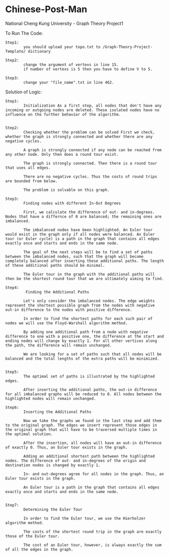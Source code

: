 # Chinese-Post-Man
National Cheng Kung University - Graph Theory Project1

To Run The Code:
	
	Step1:
			you should upload your topo.txt to /Graph-Theory-Project-Template/ dictionary
	
	Step2:
			change the argument of vertexs in line 15.
			if number of vertexs is 5 then you have to define V to 5.
			
	Step3: 
			change your "file_name".txt in line 462.
			






Solution of Logic:

	Step1:
			Initialization As a first step, all nodes that don't have any incoming or outgoing nodes are deleted. These isolated nodes have no influence on the further behavior of the algorithm.	


	Step2:
			Checking whether the problem can be solved First we check, whether the graph is strongly connected and whether there are any negative cycles.

			A graph is strongly connected if any node can be reached from any other node. Only then does a round tour exist.

			The graph is strongly connected. Then there is a round tour that uses all edges.

			There are no negative cycles. Thus the costs of round trips are bounded from below.

			The problem is solvable on this graph.
			
	Step3:
			Finding nodes with different In-Out Degrees
			
			First, we calculate the difference of out- and in-degrees. Nodes that have a differnce of 0 are balanced; the remaining ones are imbalanced.

			The imbalanced nodes have been highlighted. An Euler tour would exist in the graph only if all nodes were balanced. An Euler tour (or Euler cycle) is a path in the graph that contains all edges exactly once and starts and ends in the same node.

			The goal of the next steps will be to find a set of paths between the imbalanced nodes, such that the graph will become completely balanced after inserting these additional paths. The length of these additional paths should be minimal.

			The Euler tour in the graph with the additional paths will then be the shortest round tour that we are ultimately aiming to find.
			
	Step4:
			 Finding the Additional Paths
			
			Let's only consider the imbalanced nodes. The edge weights represent the shortest possible graph from the nodes with negative out-in difference to the nodes with positive difference.

			In order to find the shortest paths for each such pair of nodes we will use the Floyd-Warshall algorithm method.

			By adding one additional path from a node with negative difference to one with a positive one, the difference at the start and ending nodes will change by exactly 1. For all other vertices along the path, the difference will remain unchanged.

			We are looking for a set of paths such that all nodes will be balanced and the total lengths of the extra paths will be minimized.
			
			
	Step5:
			The optimal set of paths is illustrated by the highlighted edges.

			After inserting the additional paths, the out-in difference for all imbalanced graphs will be reduced to 0. All nodes between the highlighted nodes will remain unchanged.
			
	Step6:
			Inserting the Additional Paths
			
			Now we take the graphs we found in the last step and add them to the original graph. The edges we insert represent those edges in the original graph that will have to be traversed multiple times in the optimal solution.

			After the insertion, all nodes will have an out-in difference of exactly 0. Thus, an Euler tour exists in the graph.
			
			Adding an additional shortest path between the highlighted nodes. The difference of out- and in-degrees of the origin and destination nodes is changed by exactly 1.
			
			In- and out-degrees agree for all nodes in the graph. Thus, an Euler tour exists in the graph.

			An Euler tour is a path in the graph that contains all edges exactly once and starts and ends in the same node.
			
			
	Step7:
			Determining the Euler Tour
			
			In order to find the Euler tour, we use the Hierholzer algorithm method.

			The costs of the shortest round trip in the graph are exactly those of the Euler tour. 
			
			The cost of an Euler tour, however, is always exactly the sum of all the edges in the graph.
